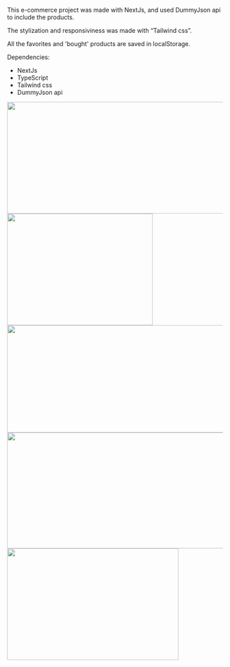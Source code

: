 This e-commerce project was made with NextJs, and used DummyJson api to include the products.

The stylization and responsiviness was made with “Tailwind css”.

All the favorites and 'bought' products are saved in localStorage.

Dependencies:
 - NextJs
 - TypeScript
 - Tailwind css
 - DummyJson api

<img src="https://github.com/user-attachments/assets/97cd6ff7-c291-4d5c-a210-65685cffb8a2" width="530px" height="260px">
<br />
<img src="https://github.com/user-attachments/assets/7d5093e4-b2ae-4953-874c-c678e50d74cc" width="340px" height="260px">
<br />
<img src="https://github.com/user-attachments/assets/faddfbce-7830-4772-b064-f5dd21865570" width="530" height="250px">
<br />
<img src="https://github.com/user-attachments/assets/9ce74bbf-e656-49a7-a32e-e85578730b50" width="530px" height="270px">
<br />
<img src="https://github.com/user-attachments/assets/edd5cf3e-cc43-450c-b343-f65aaea93b89" width="400px" height="260px">

